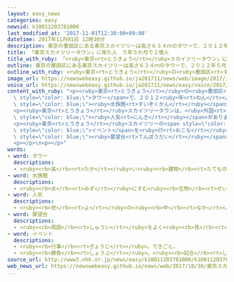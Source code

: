 ```yaml
---
layout: easy_news
categories: easy
newsid: k10011203781000
last_modified_at: '2017-11-01T12:30:00+09:00'
datetime: 2017年11月01日 12時30分
description: 東京の墨田区にある東京スカイツリーは高さ６３４ｍのタワーで、２０１２年５月にできました。
title: 「東京スカイツリータウン」に来た人　５年５か月で２億人
title_with_ruby: 「<ruby>東京<rt>とうきょう</rt></ruby>スカイツリータウン」に<ruby>来<rt>き</rt></ruby>た<ruby>人<rt>ひと</rt></ruby>　５<ruby>年<rt>ねん</rt></ruby>５か<ruby>月<rt>げつ</rt></ruby>で２<ruby>億<rt>おく</rt></ruby><ruby>人<rt>にん</rt></ruby>
outline: 東京の墨田区にある東京スカイツリーは高さ６３４ｍのタワーで、２０１２年５月にできました。
outline_with_ruby: <ruby>東京<rt>とうきょう</rt></ruby>の<ruby>墨田区<rt>すみだく</rt></ruby>にある<ruby>東京<rt>とうきょう</rt></ruby>スカイツリーは<ruby>高<rt>たか</rt></ruby>さ６３４ｍのタワーで、２０１２<ruby>年<rt>ねん</rt></ruby>５<ruby>月<rt>がつ</rt></ruby>にできました。
image_url: https://newswebeasy.github.io/ja201711/news/web/image/2017/10/30/K10011203781_1710301047_1710301059_01_02.jpg
voice_url: https://newswebeasy.github.io/ja201711/news/easy/voice/2017/11/01/k10011203781000.mp3
content_with_ruby: "<p><ruby>東京<rt>とうきょう</rt></ruby>の<ruby>墨田区<rt>すみだく</rt></ruby>にある<ruby>東京<rt>とうきょう</rt></ruby>スカイツリーは<ruby>高<rt>たか</rt></ruby>さ６３４ｍの<span\
  \ style=\"color: blue;\">タワー</span>で、２０１２<ruby>年<rt>ねん</rt></ruby>５<ruby>月<rt>がつ</rt></ruby>にできました。<ruby>東京<rt>とうきょう</rt></ruby>スカイツリーの<ruby>周<rt>まわ</rt></ruby>りには、レストランなど３００<ruby>以上<rt>いじょう</rt></ruby>の<ruby>店<rt>みせ</rt></ruby>や、<span\
  \ style=\"color: blue;\"><ruby>水族館<rt>すいぞくかん</rt></ruby></span>などがある「<ruby>東京<rt>とうきょう</rt></ruby>スカイツリータウン」があります。</p>\n\
  <p><ruby>東京<rt>とうきょう</rt></ruby>スカイツリータウンは、<ruby>外国<rt>がいこく</rt></ruby>から<ruby>旅行<rt>りょこう</rt></ruby>に<ruby>来<rt>き</rt></ruby>た<ruby>人<rt>ひと</rt></ruby>たちにも<span\
  \ style=\"color: blue;\"><ruby>人気<rt>にんき</rt></ruby></span>があります。１０<ruby>月<rt>がつ</rt></ruby><ruby>８日<rt>ようか</rt></ruby>、<ruby>東京<rt>とうきょう</rt></ruby>スカイツリータウンに<ruby>来<rt>き</rt></ruby>た<ruby>人<rt>ひと</rt></ruby>が２<ruby>億<rt>おく</rt></ruby><ruby>人<rt>にん</rt></ruby>になりました。</p>\n\
  <p><ruby>東京<rt>とうきょう</rt></ruby>スカイツリーの<span style=\"color: blue;\"><ruby>展望台<rt>てんぼうだい</rt></ruby></span>に<ruby>登<rt>のぼ</rt></ruby>った<ruby>人<rt>ひと</rt></ruby>は２７００<ruby>万<rt>まん</rt></ruby><ruby>人<rt>にん</rt></ruby>でした。<ruby>会社<rt>かいしゃ</rt></ruby>は、いろいろな<span\
  \ style=\"color: blue;\">イベント</span>を<ruby>行<rt>おこな</rt></ruby>って、もっと<ruby>多<rt>おお</rt></ruby>くの<ruby>人<rt>ひと</rt></ruby>に<span\
  \ style=\"color: blue;\"><ruby>展望台<rt>てんぼうだい</rt></ruby></span>に<ruby>登<rt>のぼ</rt></ruby>ってほしいと<ruby>考<rt>かんが</rt></ruby>えています。</p>\n\
  <p></p>\n<p></p>"
words:
- word: タワー
  descriptions:
  - <ruby><rb>高</rb><rt>たか</rt></ruby>い<ruby><rb>建物</rb><rt>たてもの</rt></ruby>。<ruby><rb>塔</rb><rt>とう</rt></ruby>。
- word: 水族館
  descriptions:
  - <ruby><rb>水</rb><rt>みず</rt></ruby>にすむ<ruby><rb>生物</rb><rt>せいぶつ</rt></ruby>を<ruby><rb>集</rb><rt>あつ</rt></ruby>め、ガラス<ruby><rb>張</rb><rt>ば</rt></ruby>りの<ruby><rb>大</rb><rt>おお</rt></ruby>きな<ruby><rb>水槽</rb><rt>すいそう</rt></ruby>に<ruby><rb>入</rb><rt>い</rt></ruby>れて、<ruby><rb>生</rb><rt>い</rt></ruby>きたままのようすを<ruby><rb>見</rb><rt>み</rt></ruby>せるようにした<ruby><rb>所</rb><rt>ところ</rt></ruby>。すいぞっかん。
- word: 人気
  descriptions:
  - <ruby><rb>世</rb><rt>よ</rt></ruby>の<ruby><rb>中</rb><rt>なか</rt></ruby>の<ruby><rb>人</rb><rt>ひと</rt></ruby>たちのよい<ruby><rb>評判</rb><rt>ひょうばん</rt></ruby>。
- word: 展望台
  descriptions:
  - <ruby><rb>周囲</rb><rt>しゅうい</rt></ruby>をよく<ruby><rb>見</rb><rt>み</rt></ruby>わたすことのできる<ruby><rb>高台</rb><rt>たかだい</rt></ruby>。<ruby><rb>見晴</rb><rt>みは</rt></ruby>らし<ruby><rb>台</rb><rt>だい</rt></ruby>。
- word: イベント
  descriptions:
  - <ruby><rb>行事</rb><rt>ぎょうじ</rt></ruby>。できごと。
  - <ruby><rb>勝負</rb><rt>しょうぶ</rt></ruby>。<ruby><rb>試合</rb><rt>しあい</rt></ruby>。
source_url: http://www3.nhk.or.jp/news/easy/k10011203781000/k10011203781000.html
web_news_url: https://newswebeasy.github.io/news/web/2017/10/30/東京スカイツリーの複合施設-5年5か月で来場者2億人に
...
```

